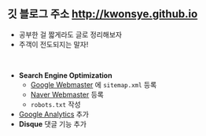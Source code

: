 ## 깃 블로그 주소 <a href="https://kwonsye.github.io">http://kwonsye.github.io</a>
  - 공부한 걸 짧게라도 글로 정리해보자
  - 주객이 전도되지는 말자!

<br>

- **Search Engine Optimization**
  - <a href="https://www.google.com/webmasters/">Google Webmaster</a> 에 `sitemap.xml` 등록
  - <a href="http://webmastertool.naver.com/">Naver Webmaster</a> 등록
  - `robots.txt` 작성
- <a href="https://analytics.google.com/analytics/web/?hl=ko&pli=1#/report-home/a134121560w194078079p189561615">Google Analytics</a> 추가
- **Disque** 댓글 기능 추가